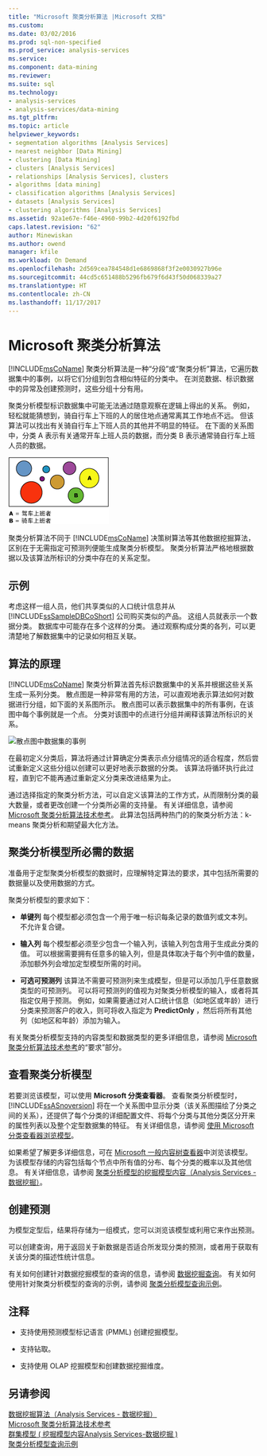```yaml
---
title: "Microsoft 聚类分析算法 |Microsoft 文档"
ms.custom: 
ms.date: 03/02/2016
ms.prod: sql-non-specified
ms.prod_service: analysis-services
ms.service: 
ms.component: data-mining
ms.reviewer: 
ms.suite: sql
ms.technology:
- analysis-services
- analysis-services/data-mining
ms.tgt_pltfrm: 
ms.topic: article
helpviewer_keywords:
- segmentation algorithms [Analysis Services]
- nearest neighbor [Data Mining]
- clustering [Data Mining]
- clusters [Analysis Services]
- relationships [Analysis Services], clusters
- algorithms [data mining]
- classification algorithms [Analysis Services]
- datasets [Analysis Services]
- clustering algorithms [Analysis Services]
ms.assetid: 92a1e67e-f46e-4960-99b2-4d20f6192fbd
caps.latest.revision: "62"
author: Minewiskan
ms.author: owend
manager: kfile
ms.workload: On Demand
ms.openlocfilehash: 2d569cea784548d1e6869868f3f2e0030927b96e
ms.sourcegitcommit: 44cd5c651488b5296fb679f6d43f50d068339a27
ms.translationtype: HT
ms.contentlocale: zh-CN
ms.lasthandoff: 11/17/2017
---
```

# <a name="microsoft-clustering-algorithm"></a>Microsoft 聚类分析算法
  [!INCLUDE[msCoName](../../includes/msconame-md.md)] 聚类分析算法是一种“分段”或“聚类分析”算法，它遍历数据集中的事例，以将它们分组到包含相似特征的分类中。 在浏览数据、标识数据中的异常及创建预测时，这些分组十分有用。  
  
 聚类分析模型标识数据集中可能无法通过随意观察在逻辑上得出的关系。 例如，轻松就能猜想到，骑自行车上下班的人的居住地点通常离其工作地点不远。 但该算法可以找出有关骑自行车上下班人员的其他并不明显的特征。 在下面的关系图中，分类 A 表示有关通常开车上班人员的数据，而分类 B 表示通常骑自行车上班人员的数据。  
  
 ![群集上下班倾向模式](../../analysis-services/data-mining/media/clustering-example.gif "上下班倾向群集模式")  
  
 聚类分析算法不同于 [!INCLUDE[msCoName](../../includes/msconame-md.md)] 决策树算法等其他数据挖掘算法，区别在于无需指定可预测列便能生成聚类分析模型。 聚类分析算法严格地根据数据以及该算法所标识的分类中存在的关系定型。  
  
## <a name="example"></a>示例  
 考虑这样一组人员，他们共享类似的人口统计信息并从 [!INCLUDE[ssSampleDBCoShort](../../includes/sssampledbcoshort-md.md)] 公司购买类似的产品。 这组人员就表示一个数据分类。 数据库中可能存在多个这样的分类。 通过观察构成分类的各列，可以更清楚地了解数据集中的记录如何相互关联。  
  
## <a name="how-the-algorithm-works"></a>算法的原理  
 [!INCLUDE[msCoName](../../includes/msconame-md.md)] 聚类分析算法首先标识数据集中的关系并根据这些关系生成一系列分类。 散点图是一种非常有用的方法，可以直观地表示算法如何对数据进行分组，如下面的关系图所示。 散点图可以表示数据集中的所有事例，在该图中每个事例就是一个点。 分类对该图中的点进行分组并阐释该算法所标识的关系。  
  
 ![散点图中数据集的事例](../../analysis-services/data-mining/media/clustering-plot.gif "中数据集的事例的散点图")  
  
 在最初定义分类后，算法将通过计算确定分类表示点分组情况的适合程度，然后尝试重新定义这些分组以创建可以更好地表示数据的分类。 该算法将循环执行此过程，直到它不能再通过重新定义分类来改进结果为止。  
  
 通过选择指定的聚类分析方法，可以自定义该算法的工作方式，从而限制分类的最大数量，或者更改创建一个分类所必需的支持量。 有关详细信息，请参阅 [Microsoft 聚类分析算法技术参考](../../analysis-services/data-mining/microsoft-clustering-algorithm-technical-reference.md)。 此算法包括两种热门的的聚类分析方法：k-means 聚类分析和期望最大化方法。  
  
## <a name="data-required-for-clustering-models"></a>聚类分析模型所必需的数据  
 准备用于定型聚类分析模型的数据时，应理解特定算法的要求，其中包括所需要的数据量以及使用数据的方式。  
  
 聚类分析模型的要求如下：  
  
-   **单键列** 每个模型都必须包含一个用于唯一标识每条记录的数值列或文本列。 不允许复合键。  
  
-   **输入列** 每个模型都必须至少包含一个输入列，该输入列包含用于生成此分类的值。 可以根据需要拥有任意多的输入列，但是具体取决于每个列中值的数量，添加额外列会增加定型模型所需的时间。  
  
-   **可选可预测列** 该算法不需要可预测列来生成模型，但是可以添加几乎任意数据类型的可预测列。 可以将可预测列的值视为对聚类分析模型的输入，或者将其指定仅用于预测。 例如，如果需要通过对人口统计信息（如地区或年龄）进行分类来预测客户的收入，则可将收入指定为 **PredictOnly** ，然后将所有其他列（如地区和年龄）添加为输入。  
  
 有关聚类分析模型支持的内容类型和数据类型的更多详细信息，请参阅 [Microsoft 聚类分析算法技术参考](../../analysis-services/data-mining/microsoft-clustering-algorithm-technical-reference.md)的“要求”部分。  
  
## <a name="viewing-a-clustering-model"></a>查看聚类分析模型  
 若要浏览该模型，可以使用 **Microsoft 分类查看器**。 查看聚类分析模型时， [!INCLUDE[ssASnoversion](../../includes/ssasnoversion-md.md)] 将在一个关系图中显示分类（该关系图描绘了分类之间的关系），还提供了每个分类的详细配置文件、将每个分类与其他分类区分开来的属性列表以及整个定型数据集的特征。 有关详细信息，请参阅 [使用 Microsoft 分类查看器浏览模型](../../analysis-services/data-mining/browse-a-model-using-the-microsoft-cluster-viewer.md)。  
  
 如果希望了解更多详细信息，可在 [Microsoft 一般内容树查看器](../../analysis-services/data-mining/browse-a-model-using-the-microsoft-generic-content-tree-viewer.md)中浏览该模型。 为该模型存储的内容包括每个节点中所有值的分布、每个分类的概率以及其他信息。 有关详细信息，请参阅 [聚类分析模型的挖掘模型内容（Analysis Services - 数据挖掘）](../../analysis-services/data-mining/mining-model-content-for-clustering-models-analysis-services-data-mining.md)。  
  
## <a name="creating-predictions"></a>创建预测  
 为模型定型后，结果将存储为一组模式，您可以浏览该模型或利用它来作出预测。  
  
 可以创建查询，用于返回关于新数据是否适合所发现分类的预测，或者用于获取有关该分类的描述性统计信息。  
  
 有关如何创建针对数据挖掘模型的查询的信息，请参阅 [数据挖掘查询](../../analysis-services/data-mining/data-mining-queries.md)。 有关如何使用针对聚类分析模型的查询的示例，请参阅 [聚类分析模型查询示例](../../analysis-services/data-mining/clustering-model-query-examples.md)。  
  
## <a name="remarks"></a>注释  
  
-   支持使用预测模型标记语言 (PMML) 创建挖掘模型。  
  
-   支持钻取。  
  
-   支持使用 OLAP 挖掘模型和创建数据挖掘维度。  
  
## <a name="see-also"></a>另请参阅  
 [数据挖掘算法（Analysis Services - 数据挖掘）](../../analysis-services/data-mining/data-mining-algorithms-analysis-services-data-mining.md)   
 [Microsoft 聚类分析算法技术参考](../../analysis-services/data-mining/microsoft-clustering-algorithm-technical-reference.md)   
 [群集模型 &#40; 挖掘模型内容Analysis Services-数据挖掘 &#41;](../../analysis-services/data-mining/mining-model-content-for-clustering-models-analysis-services-data-mining.md)   
 [聚类分析模型查询示例](../../analysis-services/data-mining/clustering-model-query-examples.md)  
  
  

